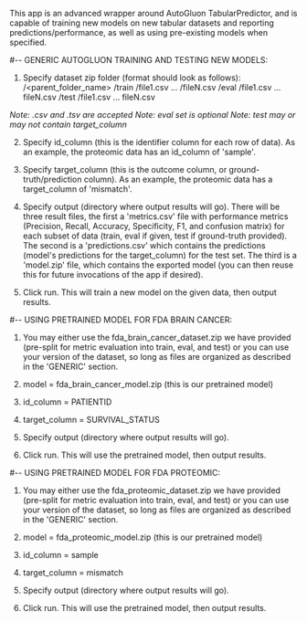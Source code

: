 This app is an advanced wrapper around AutoGluon TabularPredictor, and is capable of training new models on new tabular datasets and reporting predictions/performance, as well as using pre-existing models when specified.

#-- GENERIC AUTOGLUON TRAINING AND TESTING NEW MODELS:

1. Specify dataset zip folder (format should look as follows):
/<parent_folder_name>
    /train
        /file1.csv
        ...
        /fileN.csv
    /eval
        /file1.csv
        ...
        fileN.csv
    /test
        /file1.csv
        ...
        fileN.csv

*Note: .csv and .tsv are accepted*
*Note: eval set is optional*
*Note: test may or may not contain target_column*

2. Specify id_column (this is the identifier column for each row of data). As an example, the proteomic data has an id_column of 'sample'.

3. Specify target_column (this is the outcome column, or ground-truth/prediction column). As an example, the proteomic data has a target_column of 'mismatch'.

4. Specify output (directory where output results will go). There will be three result files, the first a 'metrics.csv' file with performance metrics (Precision, Recall, Accuracy, Specificity, F1, and confusion matrix) for each subset of data (train, eval if given, test if ground-truth provided). The second is a 'predictions.csv' which contains the predictions (model's predictions for the target_column) for the test set. The third is a 'model.zip' file, which contains the exported model (you can then reuse this for future invocations of the app if desired).

5. Click run. This will train a new model on the given data, then output results.

#-- USING PRETRAINED MODEL FOR FDA BRAIN CANCER:

1. You may either use the fda_brain_cancer_dataset.zip we have provided (pre-split for metric evaluation into train, eval, and test) or you can use your version of the dataset, so long as files are organized as described in the 'GENERIC' section.

2. model = fda_brain_cancer_model.zip (this is our pretrained model)

2. id_column = PATIENTID

3. target_column = SURVIVAL_STATUS

4. Specify output (directory where output results will go).

5. Click run. This will use the pretrained model, then output results.

#-- USING PRETRAINED MODEL FOR FDA PROTEOMIC:

1. You may either use the fda_proteomic_dataset.zip we have provided (pre-split for metric evaluation into train, eval, and test) or you can use your version of the dataset, so long as files are organized as described in the 'GENERIC' section.

2. model = fda_proteomic_model.zip (this is our pretrained model)

2. id_column = sample

3. target_column = mismatch

4. Specify output (directory where output results will go).

5. Click run. This will use the pretrained model, then output results.